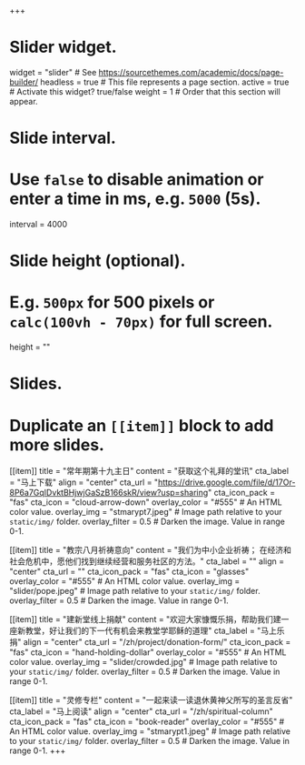 +++
# Slider widget.
widget = "slider"  # See https://sourcethemes.com/academic/docs/page-builder/
headless = true  # This file represents a page section.
active = true  # Activate this widget? true/false
weight = 1  # Order that this section will appear.

# Slide interval.
# Use `false` to disable animation or enter a time in ms, e.g. `5000` (5s).
interval = 4000

# Slide height (optional).
# E.g. `500px` for 500 pixels or `calc(100vh - 70px)` for full screen.
height = ""

# Slides.
# Duplicate an `[[item]]` block to add more slides.
[[item]]
  title = "常年期第十九主日"
  content = "获取这个礼拜的堂讯"
  cta_label = "马上下载"
  align = "center"
  cta_url = "https://drive.google.com/file/d/17Or-8P6a7GqIDvktBHjwjGaSzB166skR/view?usp=sharing"
  cta_icon_pack = "fas"
  cta_icon = "cloud-arrow-down"
  overlay_color = "#555"  # An HTML color value.
  overlay_img = "stmarypt7.jpeg"  # Image path relative to your `static/img/` folder.
  overlay_filter = 0.5  # Darken the image. Value in range 0-1.

[[item]]
  title = "教宗八月祈祷意向"
  content = "我们为中小企业祈祷； 在经济和社会危机中，愿他们找到继续经营和服务社区的方法。"
  cta_label = ""
  align = "center"
  cta_url = ""
  cta_icon_pack = "fas"
  cta_icon = "glasses"
  overlay_color = "#555"  # An HTML color value.
  overlay_img = "slider/pope.jpeg"  # Image path relative to your `static/img/` folder.
  overlay_filter = 0.5  # Darken the image. Value in range 0-1.

[[item]]
  title = "建新堂线上捐献"
  content = "欢迎大家慷慨乐捐，帮助我们建一座新教堂，好让我们的下一代有机会来教堂学耶稣的道理"
  cta_label = "马上乐捐"
  align = "center"
  cta_url = "/zh/project/donation-form/"
  cta_icon_pack = "fas"
  cta_icon = "hand-holding-dollar"
  overlay_color = "#555"  # An HTML color value.
  overlay_img = "slider/crowded.jpg"  # Image path relative to your `static/img/` folder.
  overlay_filter = 0.5  # Darken the image. Value in range 0-1.

[[item]]
  title = "灵修专栏"
  content = "一起来读一读退休黄神父所写的圣言反省"
  cta_label = "马上阅读"
  align = "center"
  cta_url = "/zh/spiritual-column"
  cta_icon_pack = "fas"
  cta_icon = "book-reader"
  overlay_color = "#555"  # An HTML color value.
  overlay_img = "stmarypt1.jpeg"  # Image path relative to your `static/img/` folder.
  overlay_filter = 0.5  # Darken the image. Value in range 0-1.
+++
